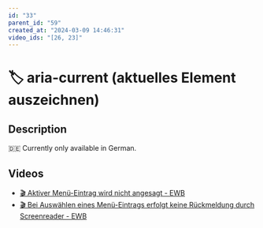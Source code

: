 ```yaml
---
id: "33"
parent_id: "59"
created_at: "2024-03-09 14:46:31"
video_ids: "[26, 23]"
---
```


# 🏷️ aria-current (aktuelles Element auszeichnen)

## Description

🇩🇪 Currently only available in German.

## Videos

- [🎬 Aktiver Menü-Eintrag wird nicht angesagt - EWB](/en/videos/aktiver-menu-eintrag-wird-nicht-angesagt-ewb)
- [🎬 Bei Auswählen eines Menü-Eintrags erfolgt keine Rückmeldung durch Screenreader - EWB](/en/videos/bei-auswahlen-eines-menu-eintrags-erfolgt-keine-ruckmeldung-durch-screenreader-ewb)
